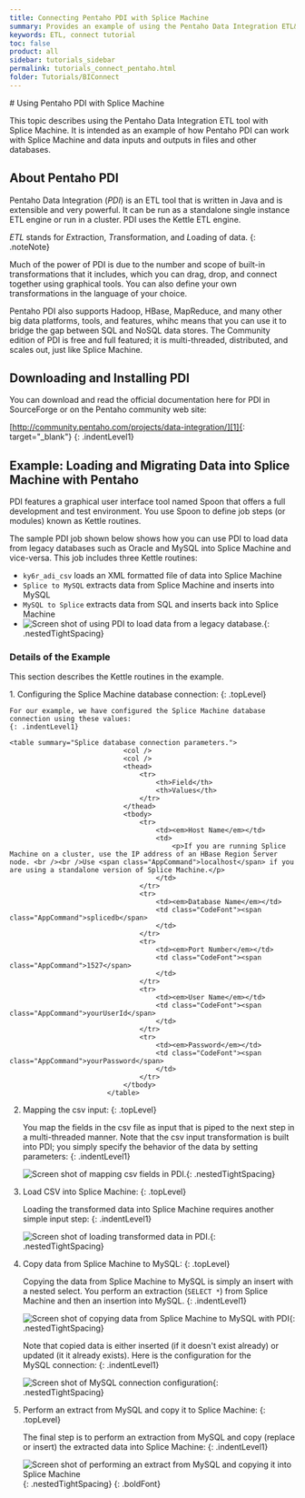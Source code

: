 ```yaml
---
title: Connecting Pentaho PDI with Splice Machine
summary: Provides an example of using the Pentaho Data Integration ETL&#160;tool with Splice&#160;Machine.
keywords: ETL, connect tutorial
toc: false
product: all
sidebar: tutorials_sidebar
permalink: tutorials_connect_pentaho.html
folder: Tutorials/BIConnect
---
```

<section>
<div class="TopicContent" data-swiftype-index="true" markdown="1">
# Using Pentaho PDI with Splice Machine

This topic describes using the Pentaho Data Integration ETL tool with
Splice Machine. It is intended as an example of how Pentaho PDI can work
with Splice Machine and data inputs and outputs in files and other
databases.

## About Pentaho PDI

Pentaho Data Integration (*PDI*) is an ETL tool that is written in Java
and is extensible and very powerful. It can be run as a standalone
single instance ETL engine or run in a cluster. PDI uses the Kettle
ETL engine.

*ETL* stands for *E*xtraction, *T*ransformation, and *L*oading of data.
{: .noteNote}

Much of the power of PDI is due to the number and scope of built-in
transformations that it includes, which you can drag, drop, and connect
together using graphical tools. You can also define your own
transformations in the language of your choice.

Pentaho PDI also supports Hadoop, HBase, MapReduce, and many other big
data platforms, tools, and features, whihc means that you can use it to
bridge the gap between SQL and NoSQL data stores. The Community edition
of PDI is free and full featured; it is multi-threaded, distributed, and
scales out, just like Splice Machine.

## Downloading and Installing PDI

You can download and read the official documentation here for PDI in
SourceForge or on the Pentaho community web site:

[http://community.pentaho.com/projects/data-integration/][1]{:
target="_blank"}
{: .indentLevel1}

## Example: Loading and Migrating Data into Splice Machine with Pentaho

PDI features a graphical user interface tool named Spoon that offers a
full development and test environment. You use Spoon to define job steps
(or modules) known as Kettle routines.

The sample PDI job shown below shows how you can use PDI to load data
from legacy databases such as Oracle and MySQL into Splice Machine and
vice-versa. This job includes three Kettle routines:

* `ky6r_adi_csv` loads an XML formatted file of data into Splice Machine
* `Splice to MySQL` extracts data from Splice Machine and inserts into
  MySQL
* `MySQL to Splice` extracts data from SQL and inserts back into Splice
  Machine
* ![Screen shot of using PDI to load data from a legacy
  database.](images/Using.Pentaho1.png){: .nestedTightSpacing}

### Details of the Example

This section describes the Kettle routines in the example.

<div class="opsStepsList" markdown="1">
1.  Configuring the Splice Machine database connection:
    {: .topLevel}

    For our example, we have configured the Splice Machine database
    connection using these values:
    {: .indentLevel1}

    <table summary="Splice database connection parameters.">
                                <col />
                                <col />
                                <thead>
                                    <tr>
                                        <th>Field</th>
                                        <th>Values</th>
                                    </tr>
                                </thead>
                                <tbody>
                                    <tr>
                                        <td><em>Host Name</em></td>
                                        <td>
                                            <p>If you are running Splice Machine on a cluster, use the IP address of an HBase Region Server node. <br /><br />Use <span class="AppCommand">localhost</span> if you are using a standalone version of Splice Machine.</p>
                                        </td>
                                    </tr>
                                    <tr>
                                        <td><em>Database Name</em></td>
                                        <td class="CodeFont"><span class="AppCommand">splicedb</span>
                                        </td>
                                    </tr>
                                    <tr>
                                        <td><em>Port Number</em></td>
                                        <td class="CodeFont"><span class="AppCommand">1527</span>
                                        </td>
                                    </tr>
                                    <tr>
                                        <td><em>User Name</em></td>
                                        <td class="CodeFont"><span class="AppCommand">yourUserId</span>
                                        </td>
                                    </tr>
                                    <tr>
                                        <td><em>Password</em></td>
                                        <td class="CodeFont"><span class="AppCommand">yourPassword</span>
                                        </td>
                                    </tr>
                                </tbody>
                            </table>

2.  Mapping the csv input:
    {: .topLevel}

    You map the fields in the csv file as input that is piped to the
    next step in a multi-threaded manner. Note that the csv input
    transformation is built into PDI; you simply specify the behavior of
    the data by setting parameters:
    {: .indentLevel1}

    ![Screen shot of mapping csv fields in
    PDI.](images/Using.Pentaho3.png){: .nestedTightSpacing}

3.  Load CSV into Splice Machine:
    {: .topLevel}

    Loading the transformed data into Splice Machine requires another
    simple input step:
    {: .indentLevel1}

    ![Screen shot of loading transformed data in
    PDI.](images/Using.Pentaho4.png){: .nestedTightSpacing}

4.  Copy data from Splice Machine to MySQL:
    {: .topLevel}

    Copying the data from Splice Machine to MySQL is simply an insert
    with a nested select. You perform an extraction (`SELECT *`) from
    Splice Machine and then an insertion into MySQL.
    {: .indentLevel1}

    ![Screen shot of copying data from Splice Machine to MySQL with
    PDI](images/Using.Pentaho5.png){: .nestedTightSpacing}

    Note that copied data is either inserted (if it doesn't exist
    already) or updated (it it already exists). Here is the
    configuration for the MySQL connection:
    {: .indentLevel1}

    ![Screen shot of MySQL connection
    configuration](images/Using.Pentaho6.png){: .nestedTightSpacing}

5.  Perform an extract from MySQL and copy it to Splice Machine:
    {: .topLevel}

    The final step is to perform an extraction from MySQL and copy
    (replace or insert) the extracted data into Splice Machine:
    {: .indentLevel1}

    ![Screen shot of performing an extract from MySQL and copying it
    into Splice Machine](images/Using.Pentaho7.png){:
    .nestedTightSpacing}
{: .boldFont}

</div>
</div>
</section>



[1]: http://community.pentaho.com/projects/data-integration/
